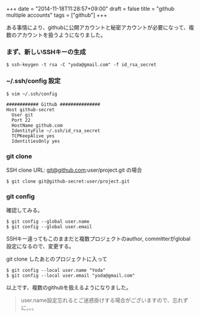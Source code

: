 +++
date = "2014-11-18T11:28:57+09:00"
draft = false
title = "github multiple accounts"
tags = ["github"]
+++

ある事情により、githubに公開アカウントと秘密アカウントが必要になって、複数のアカウントを扱うようになりました。

### まず、新しいSSHキーの生成

```
$ ssh-keygen -t rsa -C "yoda@gmail.com" -f id_rsa_secret
```

### ~/.ssh/config 設定

```
$ vim ~/.ssh/config

############ Github ###############
Host github-secret
  User git
  Port 22
  HostName github.com
  IdentityFile ~/.ssh/id_rsa_secret
  TCPKeepAlive yes
  IdentitiesOnly yes
```

### git clone

SSH clone URL: git@github.com:user/project.git の場合

```
$ git clone git@github-secret:user/project.git
```

### git config

確認してみる。

```
$ git config --global user.name
$ git config --global user.email
```

SSHキー違ってもこのままだと複数プロジェクトのauthor, committerがglobal設定になるので、変更する。

git clone したあとのプロジェクトに入って

```
$ git config --local user.name "Yoda"
$ git config --local user.email "yoda@gmail.com"
```

以上です、複数のgithubを扱えるようになりました。

> user.name設定忘れるとご迷惑掛けする場合がございますので、忘れずに。。。
